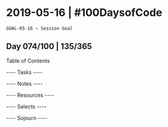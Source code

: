 # 2019-05-16 | #100DaysofCode

    GOAL-05-16 ~ Session Goal

## Day 074/100 | 135/365

Table of Contents

---- Tasks ----


---- Notes ----


---- Resources ----


---- Selects ----


---- Sojourn ----

